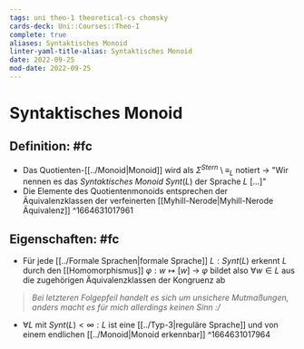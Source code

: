```yaml
---
tags: uni theo-1 theoretical-cs chomsky
cards-deck: Uni::Courses::Theo-I
complete: true
aliases: Syntaktisches Monoid
linter-yaml-title-alias: Syntaktisches Monoid
date: 2022-09-25
mod-date: 2022-09-25
---
```


# Syntaktisches Monoid

## Definition: #fc
- Das Quotienten-[[../Monoid|Monoid]] wird als $\Sigma^{Stern}\setminus\equiv_L$ notiert
	-> "Wir nennen es das *Syntaktisches Monoid* $Synt(L)$ der Sprache $L$ […]"
- Die Elemente des Quotientenmonoids entsprechen der Äquivalenzklassen der verfeinerten [[Myhill-Nerode|Myhill-Nerode Äquivalenz]]
^1664631017961

## Eigenschaften: #fc
- Für jede [[../Formale Sprachen|formale Sprache]] $L:Synt(L)$ erkennt $L$ durch den [[Homomorphismus]] $\varphi:w\mapsto[w]$
	-> $\varphi$ bildet also $\forall w\in L$ aus die zugehörigen Äquivalenzklassen der Kongruenz ab
> *Bei letzteren Folgepfeil handelt es sich um unsichere Mutmaßungen, anders macht es für mich allerdings keinen Sinn :/*
- $\forall L$ mit $Synt(L)<\infty:L$ ist eine [[../Typ-3|reguläre Sprache]] und von einem endlichen [[../Monoid|Monoid erkennbar]]
^1664631017964
